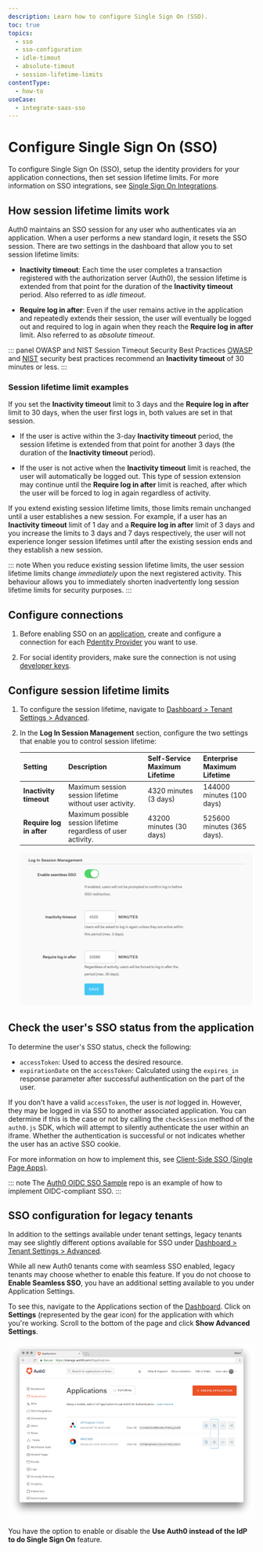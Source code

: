 ```yaml
---
description: Learn how to configure Single Sign On (SSO).
toc: true
topics:
  - sso
  - sso-configuration
  - idle-timout
  - absolute-timout
  - session-lifetime-limits
contentType:
  - how-to
useCase:
  - integrate-saas-sso
---
```

# Configure Single Sign On (SSO)

To configure Single Sign On (SSO), setup the identity providers for your application connections, then set session lifetime limits. For more information on SSO integrations, see [Single Sign On Integrations](/integrations/sso).

## How session lifetime limits work

Auth0 maintains an SSO session for any user who authenticates via an application. When a user performs a new standard login, it resets the SSO session. There are two settings in the dashboard that allow you to set session lifetime limits:

* **Inactivity timeout**: Each time the user completes a transaction registered with the authorization server (Auth0), the session lifetime is extended from that point for the duration of the **Inactivity timeout** period. Also referred to as *idle timeout*. 

* **Require log in after**: Even if the user remains active in the application and repeatedly extends their session, the user will eventually be logged out and required to log in again when they reach the **Require log in after** limit. Also referred to as *absolute timeout*. 

::: panel OWASP and NIST Session Timeout Security Best Practices
[OWASP](https://www.owasp.org/index.php/Session_Management_Cheat_Sheet#Session_Expiration) and [NIST](https://pages.nist.gov/800-63-3/sp800-63b.html) security best practices recommend an **Inactivity timeout** of 30 minutes or less.
:::

### Session lifetime limit examples

If you set the **Inactivity timeout** limit to 3 days and the **Require log in after** limit to 30 days, when the user first logs in, both values are set in that session. 

* If the user is active within the 3-day **Inactivity timeout** period, the session lifetime is extended from that point for another 3 days (the duration of the **Inactivity timeout** period).

* If the user is not active when the **Inactivity timeout** limit is reached, the user will automatically be logged out. This type of session extension may continue until the **Require log in after** limit is reached, after which the user will be forced to log in again regardless of activity. 

If you extend existing session lifetime limits, those limits remain unchanged until a user establishes a new session. For example, if a user has an **Inactivity timeout** limit of 1 day and a **Require log in after** limit of 3 days and you increase the limits to 3 days and 7 days respectively, the user will not experience longer session lifetimes until after the existing session ends and they establish a new session.

::: note
When you reduce existing session lifetime limits, the user session lifetime limits change *immediately* upon the next registered activity. This behaviour allows you to immediately shorten inadvertently long session lifetime limits for security purposes.
:::

## Configure connections

1. Before enabling SSO on an [application](/applications), create and configure a connection for each [Pdentity Provider](/identityproviders) you want to use.

2. For social identity providers, make sure the connection is not using [developer keys](/connections/social/devkeys).

## Configure session lifetime limits

1. To configure the session lifetime, navigate to [Dashboard > Tenant Settings > Advanced](${manage_url}/#/tenant/advanced).

2. In the **Log In Session Management** section, configure the two settings that enable you to control session lifetime:

   | Setting | Description | Self-Service Maximum Lifetime | Enterprise Maximum Lifetime |
   | - | - | - | - |
   | **Inactivity timeout** | Maximum session session lifetime without user activity. | 4320 minutes (3 days) | 144000 minutes (100 days) |
   | **Require log in after** | Maximum possible session lifetime regardless of user activity. | 43200 minutes (30 days) | 525600 minutes (365 days).|

   ![Login Session Management](/media/articles/sso/sso-session-mgmt-2.png)

## Check the user's SSO status from the application

To determine the user's SSO status, check the following:

* `accessToken`: Used to access the desired resource.
* `expirationDate` on the `accessToken`: Calculated using the `expires_in` response parameter after successful authentication on the part of the user.

If you don't have a valid `accessToken`, the user is *not* logged in. However, they may be logged in via SSO to another associated application. You can determine if this is the case or not by calling the `checkSession` method of the `auth0.js` SDK, which will attempt to silently authenticate the user within an iframe. Whether the authentication is successful or not indicates whether the user has an active SSO cookie.

For more information on how to implement this, see  [Client-Side SSO (Single Page Apps)](/sso/current/single-page-apps-sso).

::: note
The [Auth0 OIDC SSO Sample](https://github.com/auth0-samples/oidc-sso-sample) repo is an example of how to implement OIDC-compliant SSO.
:::

## SSO configuration for legacy tenants

In addition to the settings available under tenant settings, legacy tenants may see slightly different options available for SSO under [Dashboard > Tenant Settings > Advanced](${manage_url}/#/tenant/advanced).

While all new Auth0 tenants come with seamless SSO enabled, legacy tenants may choose whether to enable this feature. If you do not choose to **Enable Seamless SSO**, you have an additional setting available to you under Application Settings.

To see this, navigate to the Applications section of the [Dashboard](${manage_url}/#/applications). Click on **Settings** (represented by the gear icon) for the application with which you're working. Scroll to the bottom of the page and click **Show Advanced Settings**.

![SSO Client Dashboard](/media/articles/sso/single-sign-on/clients-dashboard.png)

You have the option to enable or disable the **Use Auth0 instead of the IdP to do Single Sign On** feature.
